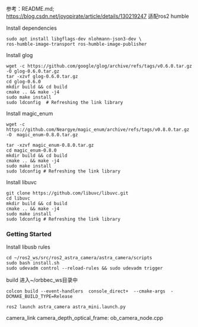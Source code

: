 参考：README.md; https://blog.csdn.net/joyopirate/article/details/130219247
适配ros2 humble

Install dependencies

```bashrc
sudo apt install libgflags-dev nlohmann-json3-dev \
ros-humble-image-transport ros-humble-image-publisher
```

Install glog

```bashrc
wget -c https://github.com/google/glog/archive/refs/tags/v0.6.0.tar.gz  -O glog-0.6.0.tar.gz
tar -xzvf glog-0.6.0.tar.gz
cd glog-0.6.0
mkdir build && cd build
cmake .. && make -j4
sudo make install
sudo ldconfig  # Refreshing the link library
```

Install magic_enum

```bashrc
wget -c https://github.com/Neargye/magic_enum/archive/refs/tags/v0.8.0.tar.gz -O  magic_enum-0.8.0.tar.gz

tar -xzvf magic_enum-0.8.0.tar.gz
cd magic_enum-0.8.0
mkdir build && cd build
cmake .. && make -j4
sudo make install
sudo ldconfig # Refreshing the link library
```

Install libuvc

```bashrc
git clone https://github.com/libuvc/libuvc.git
cd libuvc
mkdir build && cd build
cmake .. && make -j4
sudo make install
sudo ldconfig # Refreshing the link library
```

### Getting Started

Install libusb rules

```bashrc
cd ~/ros2_ws/src/ros2_astra_camera/astra_camera/scripts
sudo bash install.sh
sudo udevadm control --reload-rules && sudo udevadm trigger
```

build
进入~/orbbec_ws目录中

```
colcon build --event-handlers  console_direct+  --cmake-args  -DCMAKE_BUILD_TYPE=Release
```

```
ros2 launch astra_camera astra_mini.launch.py
```

camera_link camera_depth_optical_frame: ob_camera_node.cpp
